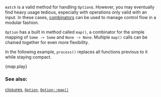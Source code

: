 `match` is a valid method for handling `Option`s. However, you may 
eventually find heavy usage tedious, especially with operations only valid 
with an input. In these cases, [combinators][combinators] can be used to 
manage control flow in a modular fashion.

`Option` has a built in method called `map()`, a combinator for the simple 
mapping of `Some -> Some` and `None -> None`. Multiple `map()` calls can be 
chained together for even more flexibility.

In the following example, `process()` replaces all functions previous
to it while staying compact.

{map.play}

### See also:

[closures][closures], [`Option`][option], [`Option::map()`][map]

[combinators]: https://doc.rust-lang.org/book/glossary.html#combinators
[closures]: ../fn/closures.html
[option]: http://doc.rust-lang.org/std/option/enum.Option.html
[map]: http://doc.rust-lang.org/std/option/enum.Option.html#method.map
